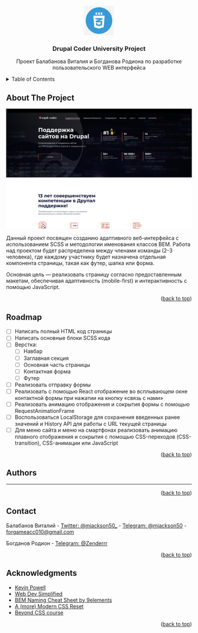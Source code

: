 <!-- PROJECT LOGO -->
<br />
<div align="center">
  <a href="https://github.com/othneildrew/Best-README-Template">
    <img src="./readme_images/css_logo.png" alt="Logo" width="80" height="80">
  </a>

  <h3 align="center">Drupal Coder University Project</h3>

  <p align="center">
    Проект Балабанова Виталия и Богданова Родиона по разработке пользовательского WEB интерфейса
    <br />
  </p>
</div>

<!-- TABLE OF CONTENTS -->
<details>
  <summary>Table of Contents</summary>
  <ol>
    <li>
      <a href="#about-the-project">About The Project</a>
    </li>
    <li>
      <a href="#getting-started">Getting Started</a>
      <ul>
        <li><a href="#installation">Installation</a></li>
      </ul>
    </li>
    <li><a href="#roadmap">Roadmap</a></li>
    <li><a href="#contact">Contact</a></li>
    <li><a href="#acknowledgments">Acknowledgments</a></li>
  </ol>
</details>

<!-- ABOUT THE PROJECT -->

## About The Project

![Product Name Screen Shot](./readme_images/website_top.png)

Данный проект посвящен созданию адаптивного веб-интерфейса с использованием SCSS и методологии именования классов BEM. Работа над проектом будет распределена между членами команды (2-3 человека), где каждому участнику будет назначена отдельная компонента страницы, такая как футер, шапка или форма.

Основная цель — реализовать страницу согласно предоставленным макетам, обеспечивая адаптивность (mobile-first) и интерактивность с помощью JavaScript.

<p align="right">(<a href="#readme-top">back to top</a>)</p>

<!-- ROADMAP -->

## Roadmap

- [ ] Написать полный HTML код страницы
- [ ] Написать основные блоки SCSS кода
- [ ] Верстка:
  - [ ] Навбар
  - [ ] Заглавная секция
  - [ ] Основная часть страницы
  - [ ] Контактная форма
  - [ ] Футер
- [ ] Реализовать отправку формы
- [ ] Реализовать с помощью React отображение во всплывающем окне контактной формы при нажатии на кнопку «связь с нами»
- [ ] Реализовать анимацию отображения и сокрытия формы с помощью RequestAnimationFrame
- [ ] Воспользоваться LocalStorage для сохранения введенных ранее значений и History API для работы с URL текущей страницы
- [ ] Для меню сайта и меню на смартфонах реализовать анимацию плавного отображения и сокрытия с помощью CSS-переходов (CSS-transition), CSS-анимации или JavaScript

<p align="right">(<a href="#readme-top">back to top</a>)</p>

<!-- CONTRIBUTING -->

## Authors

---

<p align="right">(<a href="#readme-top">back to top</a>)</p>

<!-- CONTACT -->

## Contact

Балабанов Виталий - [Twitter: @mjackson50\_](https://x.com/mjackson50_) - [Telegram: @mjackson50]() - forgameacc010@gmail.com

Богданов Родион - [Telegram: @Zenderrr]()

<p align="right">(<a href="#readme-top">back to top</a>)</p>

<!-- ACKNOWLEDGMENTS -->

## Acknowledgments

- [Kevin Powell](https://www.youtube.com/@KevinPowell)
- [Web Dev Simplified](https://www.youtube.com/@WebDevSimplified)
- [BEM Naming Cheat Sheet by 9elements](https://bem-cheat-sheet.9elements.com/)
- [A (more) Modern CSS Reset](https://piccalil.li/blog/a-more-modern-css-reset/)
- [Beyond CSS course](https://www.beyondcss.dev/)

<p align="right">(<a href="#readme-top">back to top</a>)</p>

